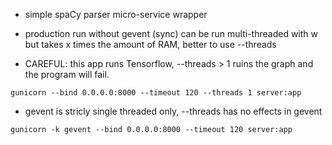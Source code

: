 * simple spaCy parser micro-service wrapper

* production run without gevent (sync) can be run multi-threaded with w
  but takes x times the amount of RAM, better to use --threads

* CAREFUL: this app runs Tensorflow, --threads > 1 ruins the graph and the program will fail.

```
gunicorn --bind 0.0.0.0:8000 --timeout 120 --threads 1 server:app
```

* gevent is stricly single threaded only, --threads has no effects in gevent

```
gunicorn -k gevent --bind 0.0.0.0:8000 --timeout 120 server:app
```
